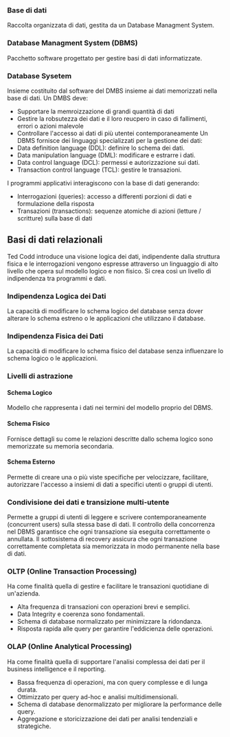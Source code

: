 ### Base di dati
Raccolta organizzata di dati, gestita da un Database Managment System.
### Database Managment System (DBMS)
Pacchetto software progettato per gestire basi di dati informatizzate.
### Database Sysetem
Insieme costituito dal software del DMBS insieme ai dati memorizzati nella base di dati.
Un DMBS deve:
- Supportare la memroizzazione di grandi quantità di dati
- Gestire la robsutezza dei dati e il loro reucpero in caso di fallimenti, errori o azioni malevole
- Controllare l'accesso ai dati di più utentei contemporaneamente
Un DBMS fornisce dei linguaggi specializzati per la gestione dei dati:
- Data definition language (DDL): definire lo schema dei dati.
- Data manipulation language (DML): modificare e estrarre i dati.
- Data control language (DCL): permessi e autorizzazione sui dati.
- Transaction control language (TCL): gestire le transazioni.

I programmi applicativi interagiscono con la base di dati generando: 
- Interrogazioni (queries): accesso a differenti porzioni di dati e formulazione della risposta
- Transazioni (transactions): sequenze atomiche di azioni (letture / scritture) sulla base di dati
## Basi di dati relazionali
Ted Codd introduce una visione logica dei dati, indipendente dalla struttura fisica e le interrogazioni vengono espresse attraverso un linguaggio di alto livello che opera sul modello logico e non fisico. Si crea così un livello di indipendenza tra programmi e dati.
### Indipendenza Logica dei Dati
La capacità di modificare lo schema logico del database senza dover alterare lo schema estreno o le applicazioni che utilizzano il database.
### Indipendenza Fisica dei Dati
La capacità di modificare lo schema fisico del database senza influenzare lo schema logico o le applicazioni.
### Livelli di astrazione
#### Schema Logico
Modello che rappresenta i dati nei termini del modello proprio del DBMS.
#### Schema Fisico
Fornisce dettagli su come le relazioni descritte dallo schema logico sono memorizzate su memoria secondaria. 
#### Schema Esterno
Permette di creare una o più viste specifiche per velocizzare, facilitare, autorizzare l'accesso a insiemi di dati a specifici utenti o gruppi di utenti.
### Condivisione dei dati e transizione multi-utente
Permette a gruppi di utenti di leggere e scrivere contemporaneamente (concurrent users) sulla stessa base di dati.
Il controllo della concorrenza nel DBMS garantisce che ogni transazione sia eseguita correttamente o annullata.
Il sottosistema di recovery assicura che ogni transazione correttamente completata sia memorizzata in modo permanente nella base di dati.
### OLTP (Online Transaction Processing)
Ha come finalità quella di gestire e facilitare le transazioni quotidiane di un'azienda.
- Alta frequenza di transazioni con operazioni brevi e semplici.
- Data Integrity e coerenza sono fondamentali.
- Schema di database normalizzato per minimizzare la ridondanza.
- Risposta rapida alle query per garantire l'eddicienza delle operazioni.
### OLAP (Online Analytical Processing)
Ha come finalità quella di supportare l'analisi complessa dei dati per il business intelligence e il reporting.
- Bassa frequenza di operazioni, ma con query complesse e di lunga durata.
- Ottimizzato per query ad-hoc e analisi multidimensionali.
- Schema di database denormalizzato per migliorare la performance delle query.
- Aggregazione e storicizzazione dei dati per analisi tendenziali e strategiche.